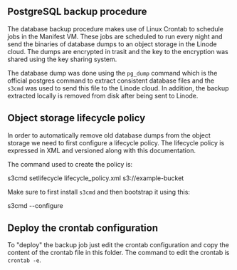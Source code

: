 ## PostgreSQL backup procedure

The database backup procedure makes use of Linux Crontab to schedule jobs in the Manifest VM.
These jobs are scheduled to run every night and send the binaries of database dumps 
to an object storage in the Linode cloud. The dumps are encrypted in trasit and the key to
the encryption was shared using the key sharing system.

The database dump was done using the `pg_dump` command which is the official postgres command
to extract consistent database files and the `s3cmd` was used to send this file to the Linode
cloud. In addition, the backup extracted locally is removed from disk after being sent to Linode.

## Object storage lifecycle policy

In order to automatically remove old database dumps from the object storage we need to first
configure a lifecycle policy. The lifecycle policy is expressed in XML and versioned along
with this documentation.

The command used to create the policy is:

s3cmd setlifecycle lifecycle_policy.xml s3://example-bucket

Make sure to first install `s3cmd` and then bootstrap it using this:

s3cmd --configure

## Deploy the crontab configuration

To "deploy" the backup job just edit the crontab configuration and copy the content of
the crontab file in this folder. The command to edit the crontab is `crontab -e`.
